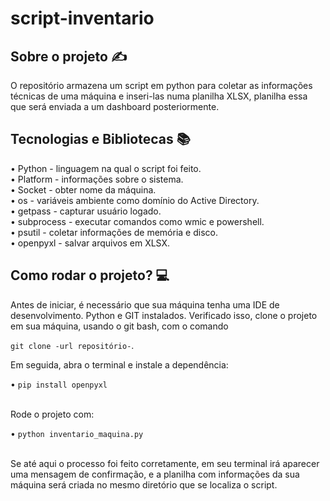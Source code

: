 # script-inventario

<h2>Sobre o projeto ✍</h2>
O repositório armazena um script em python para coletar as informações técnicas de uma máquina e inseri-las numa planilha XLSX, planilha essa que será enviada a um dashboard posteriormente.<br>

<h2>Tecnologias e Bibliotecas 📚</h2>
• Python - linguagem na qual o script foi feito. <br>
• Platform - informações sobre o sistema.  <br>
• Socket - obter nome da máquina. <br>
• os - variáveis ambiente como domínio do Active Directory. <br>
• getpass - capturar usuário logado. <br>
• subprocess - executar comandos como wmic e powershell. <br>
• psutil - coletar informações de memória e disco. <br>
• openpyxl - salvar arquivos em XLSX. <br>


<h2>Como rodar o projeto? 💻</h2>
Antes de iniciar, é necessário que sua máquina tenha uma IDE de desenvolvimento. Python e GIT instalados. Verificado isso, clone o projeto em sua máquina, usando o git bash, com o comando 

```git clone -url repositório-```. <br>

Em seguida, abra o terminal e instale a dependência: <br> 

• ```pip install openpyxl```

<br>
Rode o projeto com: <br>

• ```python inventario_maquina.py``` <br><br>

Se até aqui o processo foi feito corretamente, em seu terminal irá aparecer uma mensagem de confirmação, e a planilha com informações da sua máquina será criada no mesmo diretório que se localiza o script.

